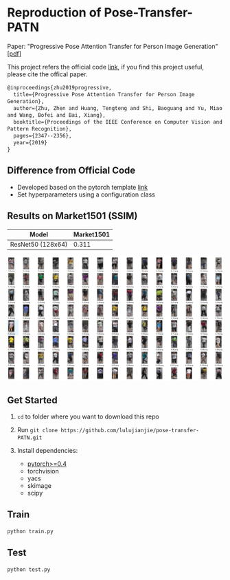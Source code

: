 # Reproduction of Pose-Transfer-PATN

Paper: "Progressive Pose Attention Transfer for Person Image Generation"[[pdf]](https://arxiv.org/abs/1904.03349)

This project refers the official code [link](https://github.com/tengteng95/Pose-Transfer), if you find this project useful, please cite the offical paper.

```
@inproceedings{zhu2019progressive,
  title={Progressive Pose Attention Transfer for Person Image Generation},
  author={Zhu, Zhen and Huang, Tengteng and Shi, Baoguang and Yu, Miao and Wang, Bofei and Bai, Xiang},
  booktitle={Proceedings of the IEEE Conference on Computer Vision and Pattern Recognition},
  pages={2347--2356},
  year={2019}
}
```

## Difference from Official Code
- Developed based on the pytorch template [link](https://github.com/lulujianjie/pytorch-project-template) 
- Set hyperparameters using a configuration class

## Results on Market1501 (SSIM)
| Model | Market1501 |
| --- | -- |
| ResNet50 (128x64)| 0.311 |

<div align=center>
<img src='imgs/results.png' width='800'>
</div>

## Get Started
1. `cd` to folder where you want to download this repo

2. Run `git clone https://github.com/lulujianjie/pose-transfer-PATN.git`

3. Install dependencies:
    - [pytorch>=0.4](https://pytorch.org/)
    - torchvision
    - yacs
    - skimage
    - scipy


## Train

```bash
python train.py
```

## Test

```bash
python test.py
```

